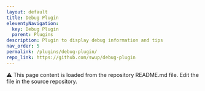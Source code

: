 ```yaml
---
layout: default
title: Debug Plugin
eleventyNavigation:
  key: Debug Plugin
  parent: Plugins
description: Plugin to display debug information and tips
nav_order: 5
permalink: /plugins/debug-plugin/
repo_link: https://github.com/swup/debug-plugin
---
```


⚠️ This page content is loaded from the repository README.md file. Edit the file in the source repository.
